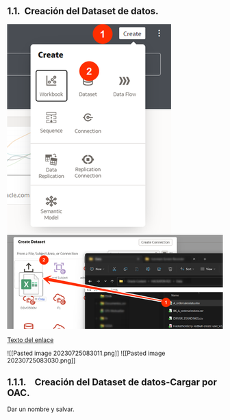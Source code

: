 
## 1.1.  Creación del Dataset de datos.

<img src="opt/Pasted image 20230725083011.png" alt="Dataset Races">

<img src="opt/Pasted image 20230725083030.png" alt="Dataset Races">

[Texto del enlace](Crear_Dataset_Excel.md)


![[Pasted image 20230725083011.png]]
![[Pasted image 20230725083030.png]]
## 1.1.1.    Creación del Dataset de datos-Cargar por OAC.

Dar un nombre y salvar.